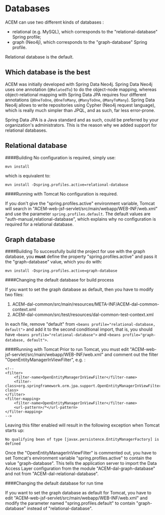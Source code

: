 Databases
==

ACEM can use two different kinds of databases :

- relational (e.g. MySQL), which corresponds to the "relational-database" Spring profile;
- graph (Neo4j), which corresponds to the "graph-database" Spring profile.

Relational database is the default.

Which database is the best
--
ACEM was initially developed with Spring Data Neo4j. Spring Data Neo4j uses one annotation (`@RelatedTo`) to do the object-node mapping, whereas object-relational mapping with Spring Data JPA requires four different annotations (`@OneToOne`, `@OneToMany`, `@ManyToOne`, `@ManyToMany`). Spring Data Neo4j allows to write repositories using Cypher (Neo4j request language), which is really much simpler than JPQL, and as such, far less error-prone.

Spring Data JPA is a Java standard and as such, could be preferred by your organization's administrators. This is the reason why we added support for relational databases.

Relational database
--
####Building
No configuration is required, simply use:

    mvn install

which is equivalent to:

    mvn install -Dspring.profiles.active=relational-database

####Running with Tomcat
No configuration is required.

If you don't give the "spring.profiles.active" environment variable, Tomcat will search in "ACEM-web-jsf-servlet/src/main/webapp/WEB-INF/web.xml" and use the parameter `spring.profiles.default`. The default values are "auth-manual,relational-database", which explains why no configuration is required for a relational database.

Graph database
--
####Building
To successfully build the project for use with the graph database, you **must** define the property "spring.profiles.active" and pass it the "graph-database" value, which you do with:

    mvn install -Dspring.profiles.active=graph-database

####Changing the default database for build process

If you want to set the graph database as default, then you have to modify two files:

1. ACEM-dal-common/src/main/resources/META-INF/ACEM-dal-common-context.xml
2. ACEM-dal-common/src/test/resources/dal-common-test-context.xml

In each file, remove "default" from `<beans profile="relational-database, default">` and add it to the second conditional import, that is, you should have `<beans profile="relational-database">` and `<beans profile="graph-database, default">`.

####Running with Tomcat
Prior to run Tomcat, you must edit "ACEM-web-jsf-servlet/src/main/webapp/WEB-INF/web.xml" and comment out the filter "OpenEntityManagerInViewFilter", e.g. :

	<!--
	<filter>
		<filter-name>OpenEntityManagerInViewFilter</filter-name>
		<filter-class>org.springframework.orm.jpa.support.OpenEntityManagerInViewFilter</filter-class>
	</filter>
	<filter-mapping>
		<filter-name>OpenEntityManagerInViewFilter</filter-name>
		<url-pattern>/*</url-pattern>
	</filter-mapping>
	-->

Leaving this filter enabled will result in the following exception when Tomcat starts up:

    No qualifying bean of type [javax.persistence.EntityManagerFactory] is defined

Once the "OpenEntityManagerInViewFilter" is commented out, you have to set Tomcat's environment variable "spring.profiles.active" to contain the value "graph-database". This tells the application server to import the Data Access Layer configuration from the module "ACEM-dal-graph-database" and not from "ACEM-dal-relational-database".
 
####Changing the default database for run time

If you want to set the graph database as default for Tomcat, you have to edit "ACEM-web-jsf-servlet/src/main/webapp/WEB-INF/web.xml" and modify the parameter named "spring.profiles.default" to contain "graph-database" instead of "relational-database".
